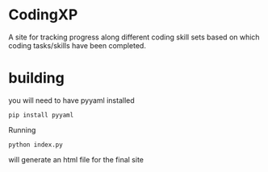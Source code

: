 # CodingXP

A site for tracking progress along different coding skill sets based on which coding tasks/skills have been completed.

# building

you will need to have pyyaml installed
```
pip install pyyaml
```

Running
```
python index.py
```
will generate an html file for the final site

